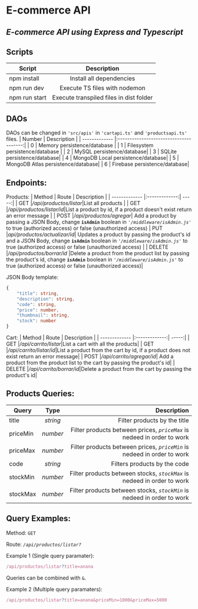 # E-commerce API 
## *E-commerce API using Express and Typescript*

## Scripts
| Script        | Description                            |
| ------------- |:--------------------------------------:|
| npm install   | Install all dependencies               |
| npm run dev   | Execute TS files with nodemon          | 
| npm run start | Execute transpiled files in dist folder|
## DAOs
DAOs can be changed in `'src/apis'` in `'cartapi.ts'` and `'productsapi.ts'` files.
| Number        | Description                            |
| ------------- |:--------------------------------------:|
| 0 | Memory persistence/database           |
| 1 | Filesystem persistence/database          | 
| 2 | MySQL persistence/database|
| 3 | SQLite persistence/database|
| 4 | MongoDB Local persistence/database|
| 5 | MongoDB Atlas persistence/database|
| 6 | Firebase persistence/database|

## Endpoints:
Products:
| Method       | Route          | Description  |
| ------------- |:-------------:| -----:|
| GET     |*/api/productos/listar*|List all products |
| GET     |*/api/productos/listar/id*|List a product by id, if a product doesn't exist return an error message |
| POST    |*/api/productos/agregar*| Add a product by passing a JSON Body, change **`isAdmin`** boolean in *`'/middleware/isAdmin.js'`* to true (authorized access) or false (unauthorized access)
| PUT     |*api/productos/actualizar/id*| Updates a product by passing the product's id and a JSON Body, change **`isAdmin`** boolean in *`'/middleware/isAdmin.js'`* to true (authorized access) or false (unauthorized access) |
| DELETE |*/api/productos/borrar/id* |Delete a product from the product list by passing the product's id, change  **`isAdmin`** boolean in *`'/middleware/isAdmin.js'`* to true (authorized access) or false (unauthorized access)|

JSON Body template: 
```Typescript
{
    "title": string,
    "description": string,
    "code": string,
    "price": number,
    "thumbnail": string,
    "stock": number
}
```


Cart:
| Method       | Route          | Description  |
| ------------- |:-------------:| -----:|
| GET     |*/api/carrito/listar*|List a cart with all the products|
| GET     |*/api/carrito/listar/id*|List a product from the cart by id, if a product does not exist return an error message|
| POST    |*/api/carrito/agregar/id*| Add a product from the product list to the cart by passing the product's id|
| DELETE |*/api/carrito/borrar/id*|Delete a product from the cart by passing the product's id|

## Products Queries:


| Query      | Type          | Description  |
| ------------- |:-------------:| -----:|
| title     |_string_|Filter products by the title|
| priceMin     |_number_| Filter products between prices, *`priceMax`* is nedeed in order to work|
| priceMax   |_number_| Filter products between prices, *`priceMin`* is nedeed in order to work|
| code |_string_|Filters products by the code|
| stockMin |_number_|Filter products between stocks, *`stockMax`* is nedeed in order to work|
| stockMax |_number_|Filter products between stocks, *`stockMin`* is nedeed in order to work|

## Query Examples:
Method: `GET`

Route: _`/api/productos/listar?`_

Example 1 (Single query paramater):
```Typescript
/api/productos/listar?title=anana
````

Queries can be combined with `&`.

Example 2 (Multiple query paramaters): 
```Typescript
/api/productos/listar?title=anana&priceMin=1000&priceMax=5000
```